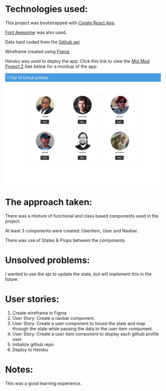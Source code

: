 # Technologies used:

This project was bootstrapped with [Create React App](https://github.com/facebook/create-react-app).

[Font Awesome](https://fontawesome.com/) was also used.

Data hard coded from the [Github api](https://api.github.com/users) 

Wireframe created using [Figma](https://www.figma.com/file/IX2vOv4iitso6jQvbIQyAj/Wireframe_Mid_Mod2_Project?node-id=0%3A1)

Heroku was used to deploy the app: Click this link to view the [Mid Mod Project 2](https://mid-mod2project.herokuapp.com/) 
See below for a mockup of the app:

![GitHub Profiles](Mid-Mod2_project_wireframe.svg)

# The approach taken:

There was a mixture of functional and class based components used in the project.

At least 3 components were created: UserItem, User and Navbar.

There was use of States & Props between the components

# Unsolved problems:

I wanted to use the api to update the state, but will implement this in the future.

# User stories:

1. Create wireframe in Figma
2. User Story: Create a navbar component.
3. User Story: Create a user component to house the state and map through the state while passing the data to the user item component.
4. User Story: Create a user item component to display each github profile user.
5. Initialize github repo
6. Deploy to Heroku

# Notes:

This was a good learning experience.
